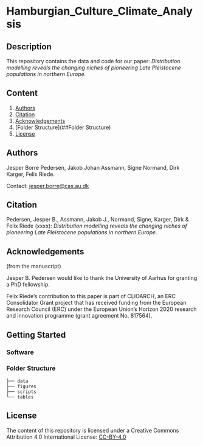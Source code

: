 # Hamburgian_Culture_Climate_Analysis

## Description

This repository contains the data and code for our paper: _Distribution modelling reveals the changing niches of pioneering Late Pleistocene populations in northern Europe._

## Content
1. [Authors](##Authors)
2. [Citation](##Citation)
3. [Acknowledgements](##Ackowledgements)
4. [Folder Structure](##Folder Structure)
5. [License](##License)

## Authors
Jesper Borre Pedersen, Jakob Johan Assmann, Signe Normand, Dirk Karger, Felix Riede.

Contact: jesper.borre@cas.au.dk

## Citation

Pedersen, Jesper B., Assmann, Jakob J., Normand, Signe, Karger, Dirk & Felix Riede (xxxx): _Distribution modelling reveals the changing niches of pioneering Late Pleistocene populations in northern Europe_.

## Acknowledgements
(from the manuscript)

Jesper B. Pedersen would like to thank the University of Aarhus for granting a PhD fellowship.

Felix Riede’s contribution to this paper is part of CLIOARCH, an ERC Consolidator Grant project that has received funding from the European Research Council (ERC) under the European Union’s Horizon 2020 research and innovation programme (grant agreement No. 817564).

## Getting Started

### Software

### Folder Structure
```
├── data       
├── figures
├── scripts 
└── tables
```

## License
The content of this repository is licensed under a Creative Commons Attribution 4.0 International License: [CC-BY-4.0](http://creativecommons.org/licenses/by/4.0/)
